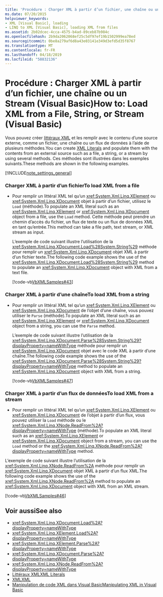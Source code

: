 ```yaml
---
title: 'Procédure : Charger XML à partir d’un fichier, une chaîne ou un Stream (Visual Basic)'
ms.date: 07/20/2015
helpviewer_keywords:
- XML [Visual Basic], loading
- LINQ to XML [Visual Basic], loading XML from files
ms.assetid: 2b02dcec-4cca-4575-b4ad-89ceb87b984c
ms.openlocfilehash: 2b9da2062068ef25c5df97ef19b1502999ea78ed
ms.sourcegitcommit: 0be8a279af6d8a43e03141e349d3efd5d35f8767
ms.translationtype: MT
ms.contentlocale: fr-FR
ms.lasthandoff: 04/18/2019
ms.locfileid: "58832136"
---
```

# <a name="how-to-load-xml-from-a-file-string-or-stream-visual-basic"></a><span data-ttu-id="4fdcf-102">Procédure : Charger XML à partir d’un fichier, une chaîne ou un Stream (Visual Basic)</span><span class="sxs-lookup"><span data-stu-id="4fdcf-102">How to: Load XML from a File, String, or Stream (Visual Basic)</span></span>
<span data-ttu-id="4fdcf-103">Vous pouvez créer [littéraux XML](../../../../visual-basic/language-reference/xml-literals/index.md) et les remplir avec le contenu d’une source externe, comme un fichier, une chaîne ou un flux de données à l’aide de plusieurs méthodes.</span><span class="sxs-lookup"><span data-stu-id="4fdcf-103">You can create [XML Literals](../../../../visual-basic/language-reference/xml-literals/index.md) and populate them with the contents from an external source such as a file, a string, or a stream by using several methods.</span></span> <span data-ttu-id="4fdcf-104">Ces méthodes sont illustrées dans les exemples suivants.</span><span class="sxs-lookup"><span data-stu-id="4fdcf-104">These methods are shown in the following examples.</span></span>  
  
[!INCLUDE[note_settings_general](~/includes/note-settings-general-md.md)]  
  
### <a name="to-load-xml-from-a-file"></a><span data-ttu-id="4fdcf-105">Charger XML à partir d’un fichier</span><span class="sxs-lookup"><span data-stu-id="4fdcf-105">To load XML from a file</span></span>  
  
-   <span data-ttu-id="4fdcf-106">Pour remplir un littéral XML tel qu’un <xref:System.Xml.Linq.XElement> ou <xref:System.Xml.Linq.XDocument> objet à partir d’un fichier, utilisez le `Load` (méthode).</span><span class="sxs-lookup"><span data-stu-id="4fdcf-106">To populate an XML literal such as an <xref:System.Xml.Linq.XElement> or <xref:System.Xml.Linq.XDocument> object from a file, use the `Load` method.</span></span> <span data-ttu-id="4fdcf-107">Cette méthode peut prendre un chemin d’accès du fichier, un flux de texte ou un flux de données XML en tant qu’entrée.</span><span class="sxs-lookup"><span data-stu-id="4fdcf-107">This method can take a file path, text stream, or XML stream as input.</span></span>  
  
     <span data-ttu-id="4fdcf-108">L’exemple de code suivant illustre l’utilisation de la <xref:System.Xml.Linq.XDocument.Load%28System.String%29> méthode pour remplir un <xref:System.Xml.Linq.XDocument> objet XML à partir d’un fichier texte.</span><span class="sxs-lookup"><span data-stu-id="4fdcf-108">The following code example shows the use of the <xref:System.Xml.Linq.XDocument.Load%28System.String%29> method to populate an <xref:System.Xml.Linq.XDocument> object with XML from a text file.</span></span>  
  
     [!code-vb[VbXMLSamples#43](~/samples/snippets/visualbasic/VS_Snippets_VBCSharp/VbXMLSamples/VB/XMLSamples15.vb#43)]  
  
### <a name="to-load-xml-from-a-string"></a><span data-ttu-id="4fdcf-109">Charger XML à partir d’une chaîne</span><span class="sxs-lookup"><span data-stu-id="4fdcf-109">To load XML from a string</span></span>  
  
-   <span data-ttu-id="4fdcf-110">Pour remplir un littéral XML tel qu’un <xref:System.Xml.Linq.XElement> ou <xref:System.Xml.Linq.XDocument> de l’objet d’une chaîne, vous pouvez utiliser le `Parse` (méthode).</span><span class="sxs-lookup"><span data-stu-id="4fdcf-110">To populate an XML literal such as an <xref:System.Xml.Linq.XElement> or <xref:System.Xml.Linq.XDocument> object from a string, you can use the `Parse` method.</span></span>  
  
     <span data-ttu-id="4fdcf-111">L’exemple de code suivant illustre l’utilisation de la <xref:System.Xml.Linq.XDocument.Parse%28System.String%29?displayProperty=nameWithType> méthode pour remplir un <xref:System.Xml.Linq.XDocument> objet avec le code XML à partir d’une chaîne.</span><span class="sxs-lookup"><span data-stu-id="4fdcf-111">The following code example shows the use of the <xref:System.Xml.Linq.XDocument.Parse%28System.String%29?displayProperty=nameWithType> method to populate an <xref:System.Xml.Linq.XDocument> object with XML from a string.</span></span>  
  
     [!code-vb[VbXMLSamples#47](~/samples/snippets/visualbasic/VS_Snippets_VBCSharp/VbXMLSamples/VB/XMLSamples15.vb#47)]  
  
### <a name="to-load-xml-from-a-stream"></a><span data-ttu-id="4fdcf-112">Charger XML à partir d’un flux de données</span><span class="sxs-lookup"><span data-stu-id="4fdcf-112">To load XML from a stream</span></span>  
  
-   <span data-ttu-id="4fdcf-113">Pour remplir un littéral XML tel qu’un <xref:System.Xml.Linq.XElement> ou <xref:System.Xml.Linq.XDocument> de l’objet à partir d’un flux, vous pouvez utiliser la `Load` méthode ou le <xref:System.Xml.Linq.XNode.ReadFrom%2A?displayProperty=nameWithType> (méthode).</span><span class="sxs-lookup"><span data-stu-id="4fdcf-113">To populate an XML literal such as an <xref:System.Xml.Linq.XElement> or <xref:System.Xml.Linq.XDocument> object from a stream, you can use the `Load` method or the <xref:System.Xml.Linq.XNode.ReadFrom%2A?displayProperty=nameWithType> method.</span></span>  
  
 <span data-ttu-id="4fdcf-114">L’exemple de code suivant illustre l’utilisation de la <xref:System.Xml.Linq.XNode.ReadFrom%2A> méthode pour remplir un <xref:System.Xml.Linq.XDocument> objet XML à partir d’un flux XML.</span><span class="sxs-lookup"><span data-stu-id="4fdcf-114">The following code example shows the use of the <xref:System.Xml.Linq.XNode.ReadFrom%2A> method to populate an <xref:System.Xml.Linq.XDocument> object with XML from an XML stream.</span></span>  
  
 [!code-vb[VbXMLSamples#46](~/samples/snippets/visualbasic/VS_Snippets_VBCSharp/VbXMLSamples/VB/XMLSamples15.vb#46)]  
  
## <a name="see-also"></a><span data-ttu-id="4fdcf-115">Voir aussi</span><span class="sxs-lookup"><span data-stu-id="4fdcf-115">See also</span></span>

- <xref:System.Xml.Linq.XDocument.Load%2A?displayProperty=nameWithType>
- <xref:System.Xml.Linq.XElement.Load%2A?displayProperty=nameWithType>
- <xref:System.Xml.Linq.XElement.Parse%2A?displayProperty=nameWithType>
- <xref:System.Xml.Linq.XDocument.Parse%2A?displayProperty=nameWithType>
- <xref:System.Xml.Linq.XNode.ReadFrom%2A?displayProperty=nameWithType>
- [<span data-ttu-id="4fdcf-116">Littéraux XML</span><span class="sxs-lookup"><span data-stu-id="4fdcf-116">XML Literals</span></span>](../../../../visual-basic/language-reference/xml-literals/index.md)
- [<span data-ttu-id="4fdcf-117">XML</span><span class="sxs-lookup"><span data-stu-id="4fdcf-117">XML</span></span>](../../../../visual-basic/programming-guide/language-features/xml/index.md)
- [<span data-ttu-id="4fdcf-118">Manipulation de code XML dans Visual Basic</span><span class="sxs-lookup"><span data-stu-id="4fdcf-118">Manipulating XML in Visual Basic</span></span>](../../../../visual-basic/programming-guide/language-features/xml/manipulating-xml.md)
